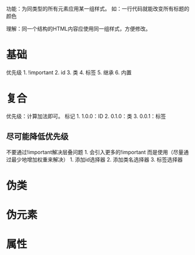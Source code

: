 功能：为同类型的所有元素应用某一组样式。
如：一行代码就能改变所有标题的颜色

理解：同一个结构的HTML内容应使用同一组样式，方便修改。

# 基础
优先级
	1. !important
	2. id
	3. 类
	4. 标签
	5. 继承
	6. 内置
# 复合
优先级：计算加法即可。
标记
	1. 1.0.0：ID
	2. 0.1.0：类
	3. 0.0.1：标签
## 尽可能降低优先级
不要通过!important解决层叠问题
	1. 会引入更多的!important
而是使用（尽量通过最少地增加权重来解决）
	1. 添加id选择器
	2. 添加类名选择器
	3. 标签选择器
# 伪类
# 伪元素
# 属性

